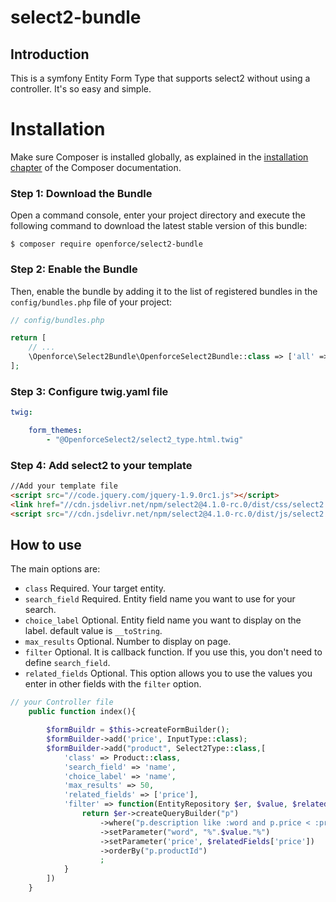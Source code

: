 select2-bundle
====================

## Introduction

This is a symfony Entity Form Type that supports select2 without using a controller.
It's so easy and simple.

Installation
============

Make sure Composer is installed globally, as explained in the
[installation chapter](https://getcomposer.org/doc/00-intro.md)
of the Composer documentation.


### Step 1: Download the Bundle

Open a command console, enter your project directory and execute the
following command to download the latest stable version of this bundle:

```console
$ composer require openforce/select2-bundle
```

### Step 2: Enable the Bundle

Then, enable the bundle by adding it to the list of registered bundles
in the `config/bundles.php` file of your project:

```php
// config/bundles.php

return [
    // ...
    \Openforce\Select2Bundle\OpenforceSelect2Bundle::class => ['all' => true],
];
```

### Step 3: Configure twig.yaml file

```yaml
twig:

    form_themes:
        - "@OpenforceSelect2/select2_type.html.twig"
```

### Step 4: Add select2 to your template

```html
//Add your template file
<script src="//code.jquery.com/jquery-1.9.0rc1.js"></script>
<link href="//cdn.jsdelivr.net/npm/select2@4.1.0-rc.0/dist/css/select2.min.css" rel="stylesheet" />
<script src="//cdn.jsdelivr.net/npm/select2@4.1.0-rc.0/dist/js/select2.min.js"></script>

```

How to use
----------------------------------

The main options are:

- `class` Required. Your target entity.
- `search_field` Required. Entity field name you want to use for your search. 
- `choice_label` Optional. Entity field name you want to display on the label. default value is `__toString`.
- `max_results` Optional. Number to display on page.
- `filter` Optional. It is callback function. If you use this, you don't need to define `search_field`.
- `related_fields` Optional. This option allows you to use the values you enter in other fields with the `filter` option.

```php
// your Controller file
    public function index(){

        $formBuildr = $this->createFormBuilder();
        $formBuilder->add('price', InputType::class);
        $formBuilder->add("product", Select2Type::class,[
            'class' => Product::class, 
            'search_field' => 'name', 
            'choice_label' => 'name',
            'max_results' => 50, 
            'related_fields' => ['price'],
            'filter' => function(EntityRepository $er, $value, $relatedFields){
                return $er->createQueryBuilder("p")
                    ->where("p.description like :word and p.price < :price")
                    ->setParameter("word", "%".$value."%")
                    ->setParameter('price', $relatedFields['price'])
                    ->orderBy("p.productId")
                    ;
            }
        ])
    }

```

